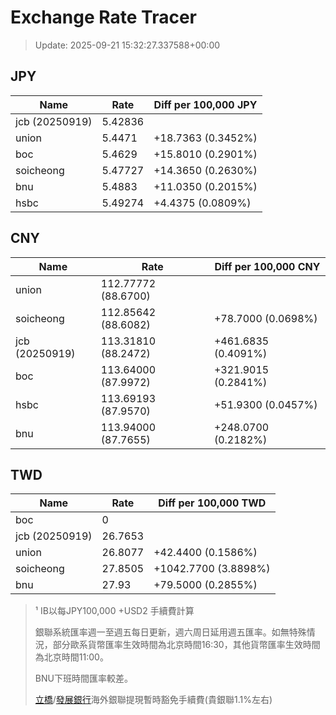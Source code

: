 # Exchange Rate Tracer

> Update: 2025-09-21 15:32:27.337588+00:00

## JPY

| Name           |    Rate | Diff per 100,000 JPY   |
|----------------|---------|------------------------|
| jcb (20250919) | 5.42836 |                        |
| union          | 5.4471  | +18.7363 (0.3452%)     |
| boc            | 5.4629  | +15.8010 (0.2901%)     |
| soicheong      | 5.47727 | +14.3650 (0.2630%)     |
| bnu            | 5.4883  | +11.0350 (0.2015%)     |
| hsbc           | 5.49274 | +4.4375 (0.0809%)      |

## CNY

| Name           | Rate                | Diff per 100,000 CNY   |
|----------------|---------------------|------------------------|
| union          | 112.77772	(88.6700) |                        |
| soicheong      | 112.85642	(88.6082) | +78.7000 (0.0698%)     |
| jcb (20250919) | 113.31810	(88.2472) | +461.6835 (0.4091%)    |
| boc            | 113.64000	(87.9972) | +321.9015 (0.2841%)    |
| hsbc           | 113.69193	(87.9570) | +51.9300 (0.0457%)     |
| bnu            | 113.94000	(87.7655) | +248.0700 (0.2182%)    |

## TWD

| Name           |    Rate | Diff per 100,000 TWD   |
|----------------|---------|------------------------|
| boc            |  0      |                        |
| jcb (20250919) | 26.7653 |                        |
| union          | 26.8077 | +42.4400 (0.1586%)     |
| soicheong      | 27.8505 | +1042.7700 (3.8898%)   |
| bnu            | 27.93   | +79.5000 (0.2855%)     |


> ¹ IB以每JPY100,000 +USD2 手續費計算
>
> 銀聯系統匯率週一至週五每日更新，週六周日延用週五匯率。如無特殊情況，部分歐系貨幣匯率生效時間為北京時間16:30，其他貨幣匯率生效時間為北京時間11:00。
>
> BNU下班時間匯率較差。
>
> [立橋](https://www.wlbank.com.mo/uploads/ueditor/file/20181211/1544536513900230.pdf)/[發展銀行](https://www.mdb.com.mo/Service_Charges_20230728.pdf)海外銀聯提現暫時豁免手續費(貴銀聯1.1%左右)

